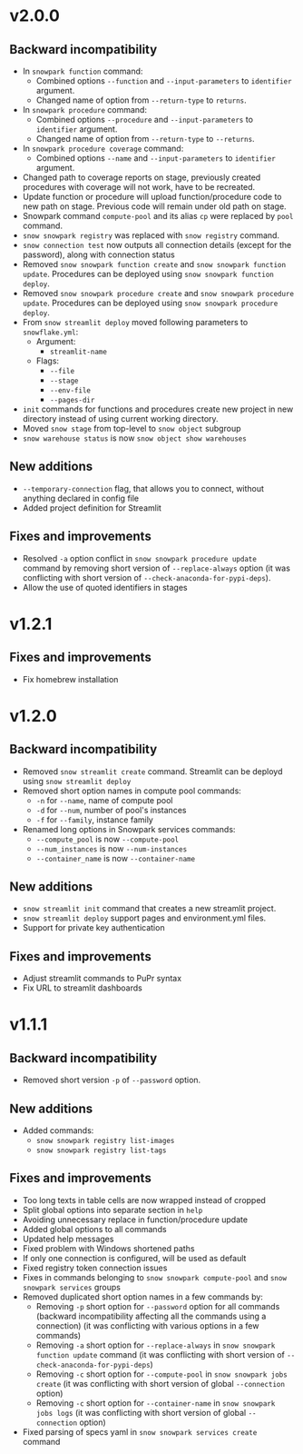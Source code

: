 # v2.0.0

## Backward incompatibility
* In `snowpark function` command:
  * Combined options `--function` and `--input-parameters` to `identifier` argument.
  * Changed name of option from `--return-type` to `returns`.
* In `snowpark procedure` command:
  * Combined options `--procedure` and `--input-parameters` to `identifier` argument.
  * Changed name of option from `--return-type` to `--returns`.
* In `snowpark procedure coverage` command:
  * Combined options `--name` and `--input-parameters` to `identifier` argument.
* Changed path to coverage reports on stage, previously created procedures with coverage will not work, have to be recreated.
* Update function or procedure will upload function/procedure code to new path on stage. Previous code will remain under old path on stage.
* Snowpark command `compute-pool` and its alias `cp` were replaced by `pool` command.
* `snow snowpark registry` was replaced with `snow registry` command.
* `snow connection test` now outputs all connection details (except for the password), along with connection status
* Removed `snow snowpark function create` and `snow snowpark function update`. Procedures can be deployed using `snow snowpark function deploy`.
* Removed `snow snowpark procedure create` and `snow snowpark procedure update`. Procedures can be deployed using `snow snowpark procedure deploy`.
* From `snow streamlit deploy` moved following parameters to `snowflake.yml`:
  * Argument:
    * `streamlit-name`
  * Flags:
    * `--file`
    * `--stage`
    * `--env-file`
    * `--pages-dir`
* `init` commands for functions and procedures create new project in new directory instead of using current working directory.
* Moved `snow stage` from top-level to `snow object` subgroup
* `snow warehouse status` is now `snow object show warehouses`

## New additions
* `--temporary-connection` flag, that allows you to connect, without anything declared in config file
* Added project definition for Streamlit

## Fixes and improvements
* Resolved `-a` option conflict in `snow snowpark procedure update` command by removing short version of `--replace-always` option (it was conflicting with short version of `--check-anaconda-for-pypi-deps`).
* Allow the use of quoted identifiers in stages


# v1.2.1
## Fixes and improvements
* Fix homebrew installation


# v1.2.0

## Backward incompatibility
* Removed `snow streamlit create` command. Streamlit can be deployd using `snow streamlit deploy`
* Removed short option names in compute pool commands:
  * `-n` for `--name`, name of compute pool
  * `-d` for `--num`, number of pool's instances
  * `-f` for `--family`, instance family
* Renamed long options in Snowpark services commands:
  * `--compute_pool` is now `--compute-pool`
  * `--num_instances` is now `--num-instances`
  * `--container_name` is now `--container-name`

## New additions
* `snow streamlit init` command that creates a new streamlit project.
* `snow streamlit deploy` support pages and environment.yml files.
* Support for private key authentication

## Fixes and improvements
* Adjust streamlit commands to PuPr syntax
* Fix URL to streamlit dashboards


# v1.1.1

## Backward incompatibility
* Removed short version `-p` of `--password` option.

## New additions
* Added commands:
  * `snow snowpark registry list-images`
  * `snow snowpark registry list-tags`

## Fixes and improvements
* Too long texts in table cells are now wrapped instead of cropped
* Split global options into separate section in `help`
* Avoiding unnecessary replace in function/procedure update
* Added global options to all commands
* Updated help messages
* Fixed problem with Windows shortened paths
* If only one connection is configured, will be used as default
* Fixed registry token connection issues
* Fixes in commands belonging to `snow snowpark compute-pool` and `snow snowpark services` groups
* Removed duplicated short option names in a few commands by:
  * Removing `-p` short option for `--password` option for all commands (backward incompatibility affecting all the commands using a connection) (it was conflicting with various options in a few commands)
  * Removing `-a` short option for `--replace-always` in `snow snowpark function update` command (it was conflicting with short version of `--check-anaconda-for-pypi-deps`)
  * Removing `-c` short option for `--compute-pool` in `snow snowpark jobs create` (it was conflicting with short version of global `--connection` option)
  * Removing `-c` short option for `--container-name` in `snow snowpark jobs logs` (it was conflicting with short version of global `--connection` option)
* Fixed parsing of specs yaml in `snow snowpark services create` command
